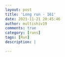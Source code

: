 ```yaml
---
layout: post
title: 'Long run - 161'
date: 2021-11-21 20:45:46
author: multishiv19
comments: true
category: [runs]
tags: [Run]
description: |
    
---
```





<div width='100%' class='strava-embed-placeholder' data-embed-type='activity' data-embed-id='6286561262'></div>
<script src='https://strava-embeds.com/embed.js'></script>
